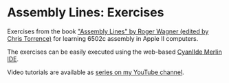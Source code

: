 # Assembly Lines: Exercises
Exercises from the book ["Assembly Lines" by Roger Wagner (edited by Chris Torrence)](https://archive.org/details/AssemblyLinesCompleteWagner) for learning 6502c assembly in Apple II computers.

The exercises can be easily executed using the web-based [CyanIIde Merlin IDE](https://paleotronic.com/merlin/).

Video tutorials are available as [series on my YouTube channel](https://www.youtube.com/watch?v=XHX_Zq90zJc&list=PLJcdG3gTlDaxIa5UEhErGau0CSOlV84Oy).